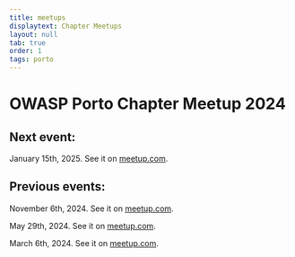 ```yaml
---
title: meetups
displaytext: Chapter Meetups
layout: null
tab: true
order: 1
tags: porto
---
```

# OWASP Porto Chapter Meetup 2024

## Next event: 

January 15th, 2025. See it on [meetup.com](https://www.meetup.com/owasp-porto/events/305008325).


## Previous events:

November 6th, 2024. See it on [meetup.com](https://www.meetup.com/owasp-porto/events/304158994/?utm_medium=referral&utm_campaign=announceModal_savedevents_share_modal&utm_source=link).

May 29th, 2024. See it on [meetup.com](https://www.meetup.com/owasp-porto/events/300473283/?utm_medium=referral&utm_campaign=share-btn_savedevents_share_modal&utm_source=link).

March 6th, 2024. See it on [meetup.com](https://www.meetup.com/owasp-porto/events/298479956/?utm_medium=referral&utm_campaign=announceModal_savedevents_share_modal&utm_source=link).
